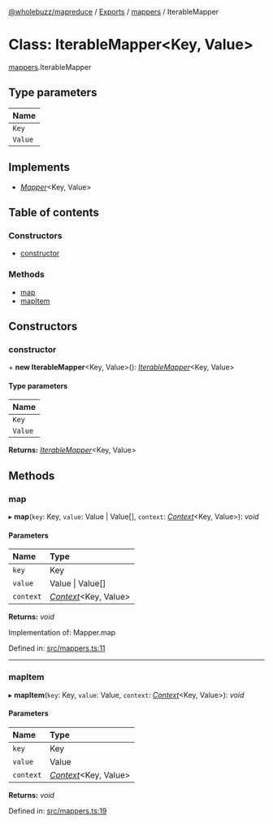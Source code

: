 [@wholebuzz/mapreduce](../README.md) / [Exports](../modules.md) / [mappers](../modules/mappers.md) / IterableMapper

# Class: IterableMapper<Key, Value\>

[mappers](../modules/mappers.md).IterableMapper

## Type parameters

| Name |
| :------ |
| `Key` |
| `Value` |

## Implements

- [*Mapper*](../interfaces/types.mapper.md)<Key, Value\>

## Table of contents

### Constructors

- [constructor](mappers.iterablemapper.md#constructor)

### Methods

- [map](mappers.iterablemapper.md#map)
- [mapItem](mappers.iterablemapper.md#mapitem)

## Constructors

### constructor

\+ **new IterableMapper**<Key, Value\>(): [*IterableMapper*](mappers.iterablemapper.md)<Key, Value\>

#### Type parameters

| Name |
| :------ |
| `Key` |
| `Value` |

**Returns:** [*IterableMapper*](mappers.iterablemapper.md)<Key, Value\>

## Methods

### map

▸ **map**(`key`: Key, `value`: Value \| Value[], `context`: [*Context*](../interfaces/types.context.md)<Key, Value\>): *void*

#### Parameters

| Name | Type |
| :------ | :------ |
| `key` | Key |
| `value` | Value \| Value[] |
| `context` | [*Context*](../interfaces/types.context.md)<Key, Value\> |

**Returns:** *void*

Implementation of: Mapper.map

Defined in: [src/mappers.ts:11](https://github.com/wholebuzz/mapreduce/blob/master/src/mappers.ts#L11)

___

### mapItem

▸ **mapItem**(`key`: Key, `value`: Value, `context`: [*Context*](../interfaces/types.context.md)<Key, Value\>): *void*

#### Parameters

| Name | Type |
| :------ | :------ |
| `key` | Key |
| `value` | Value |
| `context` | [*Context*](../interfaces/types.context.md)<Key, Value\> |

**Returns:** *void*

Defined in: [src/mappers.ts:19](https://github.com/wholebuzz/mapreduce/blob/master/src/mappers.ts#L19)
